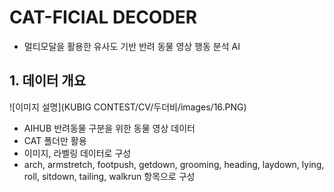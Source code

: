 # CAT-FICIAL DECODER

- 멀티모달을 활용한 유사도 기반 반려 동물 영상 행동 분석 AI


## 1. 데이터 개요
![이미지 설명](KUBIG CONTEST/CV/두더비/images/16.PNG)

- AIHUB 반려동물 구분을 위한 동물 영상 데이터
- CAT 폴더만 활용
- 이미지, 라벨링 데이터로 구성
- arch, armstretch, footpush, getdown, grooming, heading, laydown, lying, roll, sitdown, tailing, walkrun 항목으로 구성

